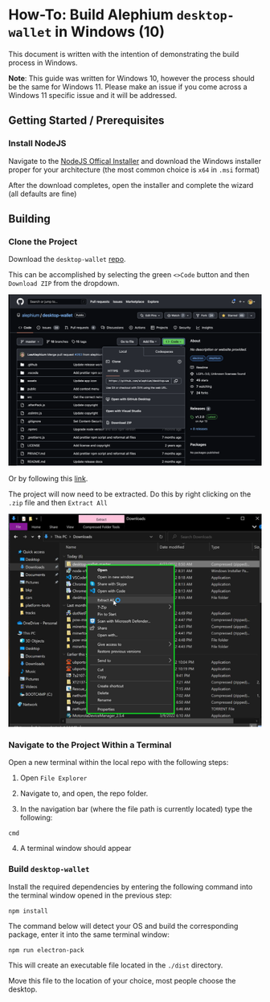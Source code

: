 # How-To: Build Alephium `desktop-wallet` in Windows (10)

This document is written with the intention of demonstrating the build process in Windows.

**Note**: This guide was written for Windows 10, however the process should be the same for Windows 11. Please make an issue if you come across a Windows 11 specific issue and it will be addressed.

## Getting Started / Prerequisites

### Install NodeJS

Navigate to the [NodeJS Offical Installer](https://nodejs.org/en/download/) and download the Windows installer proper for your architecture (the most common choice is `x64` in `.msi` format)

After the download completes, open the installer and complete the wizard (all defaults are fine)


## Building


### Clone the Project

Download the `desktop-wallet` [repo](https://github.com/alephium/desktop-wallet).

This can be accomplished by selecting the green `<>Code` button and then `Download ZIP` from the dropdown.

![ghss](../assets/ghss.png)

Or by following this [link](https://github.com/alephium/desktop-wallet/archive/refs/tags/latest.zip).

The project will now need to be extracted. Do this by right clicking on the `.zip` file and then `Extract All`

![wss](../assets/windows-extraction.PNG)

### Navigate to the Project Within a Terminal

Open a new terminal within the local repo with the following steps:

1. Open `File Explorer`

2. Navigate to, and open, the repo folder.

3. In the navigation bar (where the file path is currently located) type the following:

```
cmd
```

4. A terminal window should appear

### Build `desktop-wallet`

Install the required dependencies by entering the following command into the terminal window opened in the previous step:

```
npm install
```

The command below will detect your OS and build the corresponding package, enter it into the same terminal window:

```
npm run electron-pack
```

This will create an executable file located in the `./dist` directory.

Move this file to the location of your choice, most people choose the desktop.
